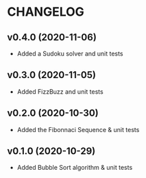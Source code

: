 # CHANGELOG

## v0.4.0 (2020-11-06)

* Added a Sudoku solver and unit tests

## v0.3.0 (2020-11-05)

* Added FizzBuzz and unit tests

## v0.2.0 (2020-10-30)

* Added the Fibonnaci Sequence & unit tests

## v0.1.0 (2020-10-29)

* Added Bubble Sort algorithm & unit tests
